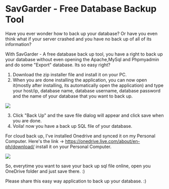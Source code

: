 # SavGarder - Free Database Backup Tool

Have you ever wonder how to back up your database? Or have you even think what if your server crashed and you have no back up of all of its information? 

With SavGarder - A free database back up tool, you have a right to back up your database without even opening the Apache,MySql and Phpmyadmin and do some "Export" database. Its so easy right?


1. Download the zip installer file and install it on your PC. 
2. When you are done installing the application, you can now open it(mostly after installing, its automatically open the application) and type your host/ip, database name, database username, database password and the name of your database that you want to back up.

<img src="http://i.imgur.com/16kMQ27.png">

3. Click "Back Up" and the save file dialog will appear and click save when you are done.
4. Voila! now you have a back up SQL file of your database.

For cloud back up, I've installed Onedrive and synced it on my Personal Computer. Here's the link -> https://onedrive.live.com/about/en-ph/download/ install it on your Personal Computer. 

<img src="http://i.imgur.com/0VVdE6N.png">

So, everytime you want to save your back up sql file online, open you OneDrive folder and just save there. :)

Please share this easy way application to back up your database. :)


